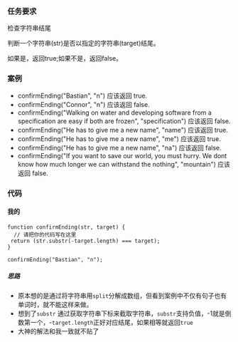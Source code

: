 ### 任务要求
检查字符串结尾

判断一个字符串(str)是否以指定的字符串(target)结尾。

如果是，返回true;如果不是，返回false。
### 案例
- confirmEnding("Bastian", "n") 应该返回 true.
- confirmEnding("Connor", "n") 应该返回 false.
- confirmEnding("Walking on water and developing software from a specification are easy if both are frozen", "specification") 应该返回 false.
- confirmEnding("He has to give me a new name", "name") 应该返回 true.
- confirmEnding("He has to give me a new name", "me") 应该返回 true.
- confirmEnding("He has to give me a new name", "na") 应该返回 false.
- confirmEnding("If you want to save our world, you must hurry. We dont know how much longer we can withstand the nothing", "mountain") 应该返回 false.

### 代码

#### 我的
```
function confirmEnding(str, target) {
  // 请把你的代码写在这里
 return (str.substr(-target.length) === target);
}

confirmEnding("Bastian", "n");

```
##### 思路
- 原本想的是通过将字符串用`split`分解成数组，但看到案例中不仅有句子也有单词时，就不能这样来做。
- 想到了`substr` 通过获取字符串下标来截取字符串，`substr`支持负值，-1就是倒数第一个，-`target.length`正好对应结尾，如果相等就返回`true`
- 大神的解法和我一致就不贴了